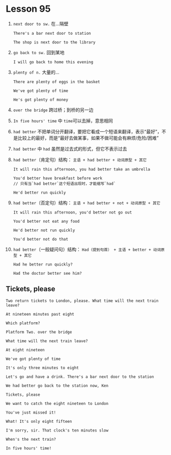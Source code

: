 # Lesson 95

1. `next door to sw.` 在...隔壁

   ```
   There's a bar next door to station

   The shop is next door to the library
   ```

2. `go back to sw.` 回到某地

   ```
   I will go back to home this evening
   ```

3. `plenty of n.` 大量的...

   ```
   There are plenty of eggs in the basket

   We've got plenty of time

   He's got plenty of money
   ```

4. `over the bridge` 跨过桥；到桥的另一边

5. `In five hours' time` 中 `time`可以去掉，意思相同

6. `had better` 不把单词分开翻译，要把它看成一个短语来翻译，表示“最好”，不是比较上的最好，而是“最好去做某事，如果不做可能会有麻烦/危险/困难”

7. `had better` 中 `had` 虽然是过去式的形式，但它不表示过去

8. `had better`（肯定句）结构： `主语 + had better + 动词原型 + 其它`

   ```
   It will rain this afternoon, you had better take an umbrella

   You'd better have breakfast before work
   // 只有当`had better`这个短语出现时，才能缩写`had`

   He'd better run quickly
   ```

9. `had better`（否定句）结构： `主语 + had better + not + 动词原型 + 其它`

   ```
   It will rain this afternoon, you'd better not go out

   You'd better not eat any food

   He'd better not run quickly

   You'd better not do that
   ```

10. `had better`（一般疑问句）结构： `Had（提到句首） + 主语 + better + 动词原型 + 其它`

    ```
    Had he better run quickly?

    Had the doctor better see him?

    ```

## Tickets, please

```
Two return tickets to London, please. What time will the next train leave?

At nineteen minutes past eight

Which platform?

Platform Two. over the bridge

What time will the next train leave?

At eight nineteen

We've got plenty of time

It's only three minutes to eight

Let's go and have a drink. There's a bar next door to the station

We had better go back to the station now, Ken

Tickets, please

We want to catch the eight nineteen to London

You've just missed it!

What! It's only eight fifteen

I'm sorry, sir. That clock's ten minutes slow

When's the next train?

In five hours' time!
```
